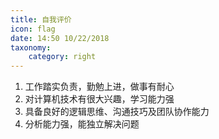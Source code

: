 ```yaml
---
title: 自我评价
icon: flag
date: 14:50 10/22/2018
taxonomy:
    category: right
---
```


1.  工作踏实负责，勤勉上进，做事有耐心
2.  对计算机技术有很大兴趣，学习能力强
3.  具备良好的逻辑思维、沟通技巧及团队协作能力
4.  分析能力强，能独立解决问题

